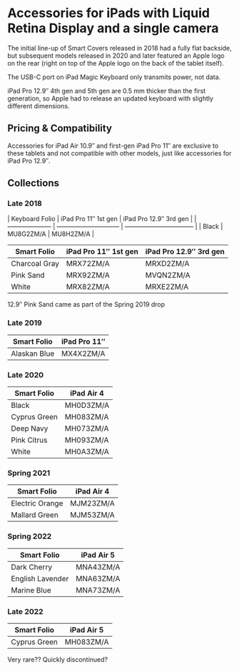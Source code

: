 # Accessories for iPads with Liquid Retina Display and a single camera


The initial line-up of Smart Covers released in 2018 had a fully flat backside, but subsequent models released in 2020 and later featured an Apple logo on the rear (right on top of the Apple logo on the back of the tablet itself).

The USB-C port on iPad Magic Keyboard only transmits power, not data.

iPad Pro 12.9″ 4th gen and 5th gen are 0.5 mm thicker than the first generation, so Apple had to release an updated keyboard with slightly different dimensions.


## Pricing & Compatibility

Accessories for iPad Air 10.9″ and first-gen iPad Pro 11″ are exclusive to these tablets and not compatible with other models, just like accessories for iPad Pro 12.9″.

## Collections

### Late 2018

| Keyboard Folio | iPad Pro 11″ 1st gen | iPad Pro 12.9″ 3rd gen |
| ——————— | —————————— | ——————————— |
| Black          | MU8G2ZM/A            | MU8H2ZM/A              |


| Smart Folio   | iPad Pro 11″ 1st gen | iPad Pro 12.9″ 3rd gen |
| ------------- | -------------------- | ---------------------- |
| Charcoal Gray | MRX72ZM/A            | MRXD2ZM/A              |
| Pink Sand     | MRX92ZM/A            | MVQN2ZM/A              |
| White         | MRX82ZM/A            | MRXE2ZM/A              |

12.9″ Pink Sand came as part of the Spring 2019 drop

### Late 2019

| Smart Folio  | iPad Pro 11″ |
| ------------ | ------------ |
| Alaskan Blue | MX4X2ZM/A    |

### Late 2020

| Smart Folio  | iPad Air 4 |
| ------------ | ---------- |
| Black        | MH0D3ZM/A  |
| Cyprus Green | MH083ZM/A  |
| Deep Navy    | MH073ZM/A  |
| Pink Citrus  | MH093ZM/A  |
| White        | MH0A3ZM/A  |

### Spring 2021

| Smart Folio     | iPad Air 4 |
| --------------- | ---------- |
| Electric Orange | MJM23ZM/A  |
| Mallard Green   | MJM53ZM/A  |

### Spring 2022

| Smart Folio      | iPad Air 5 |
| ---------------- | ---------- |
| Dark Cherry      | MNA43ZM/A  |
| English Lavender | MNA63ZM/A  |
| Marine Blue      | MNA73ZM/A  |

### Late 2022

| Smart Folio  | iPad Air 5 |
| ------------ | ---------- |
| Cyprus Green | MH083ZM/A  |

Very rare?? Quickly discontinued?
